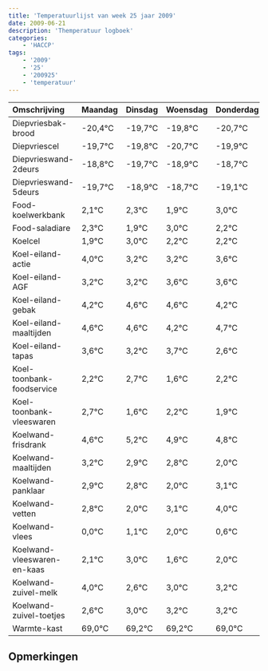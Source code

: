 ```yaml
---
title: 'Temperatuurlijst van week 25 jaar 2009'
date: 2009-06-21
description: 'Themperatuur logboek'
categories:
    - 'HACCP'
tags:
    - '2009'
    - '25'
    - '200925'
    - 'temperatuur'
---
```

|Omschrijving|Maandag|Dinsdag|Woensdag|Donderdag|Vrijdag|Zaterdag|Zondag|
|:---|:---|:---|:---|:---|:---|:---|:---|
|Diepvriesbak-brood|-20,4°C|-19,7°C|-19,8°C|-20,7°C|-19,9°C|-19,7°C|-20,1°C|
|Diepvriescel|-19,7°C|-19,8°C|-20,7°C|-19,9°C|-19,7°C|-20,1°C|-19,0°C|
|Diepvrieswand-2deurs|-18,8°C|-19,7°C|-18,9°C|-18,7°C|-19,1°C|-18,0°C|-18,8°C|
|Diepvrieswand-5deurs|-19,7°C|-18,9°C|-18,7°C|-19,1°C|-18,0°C|-18,8°C|-18,8°C|
|Food-koelwerkbank|2,1°C|2,3°C|1,9°C|3,0°C|2,2°C|2,2°C|2,6°C|
|Food-saladiare|2,3°C|1,9°C|3,0°C|2,2°C|2,2°C|2,6°C|2,6°C|
|Koelcel|1,9°C|3,0°C|2,2°C|2,2°C|2,6°C|2,6°C|2,2°C|
|Koel-eiland-actie|4,0°C|3,2°C|3,2°C|3,6°C|3,6°C|3,2°C|3,7°C|
|Koel-eiland-AGF|3,2°C|3,2°C|3,6°C|3,6°C|3,2°C|3,7°C|2,6°C|
|Koel-eiland-gebak|4,2°C|4,6°C|4,6°C|4,2°C|4,7°C|3,6°C|4,2°C|
|Koel-eiland-maaltijden|4,6°C|4,6°C|4,2°C|4,7°C|3,6°C|4,2°C|3,9°C|
|Koel-eiland-tapas|3,6°C|3,2°C|3,7°C|2,6°C|3,2°C|2,9°C|2,8°C|
|Koel-toonbank-foodservice|2,2°C|2,7°C|1,6°C|2,2°C|1,9°C|1,8°C|1,0°C|
|Koel-toonbank-vleeswaren|2,7°C|1,6°C|2,2°C|1,9°C|1,8°C|1,0°C|2,1°C|
|Koelwand-frisdrank|4,6°C|5,2°C|4,9°C|4,8°C|4,0°C|5,1°C|6,0°C|
|Koelwand-maaltijden|3,2°C|2,9°C|2,8°C|2,0°C|3,1°C|4,0°C|2,6°C|
|Koelwand-panklaar|2,9°C|2,8°C|2,0°C|3,1°C|4,0°C|2,6°C|3,0°C|
|Koelwand-vetten|2,8°C|2,0°C|3,1°C|4,0°C|2,6°C|3,0°C|3,2°C|
|Koelwand-vlees|0,0°C|1,1°C|2,0°C|0,6°C|1,0°C|1,2°C|1,2°C|
|Koelwand-vleeswaren-en-kaas|2,1°C|3,0°C|1,6°C|2,0°C|2,2°C|2,2°C|2,0°C|
|Koelwand-zuivel-melk|4,0°C|2,6°C|3,0°C|3,2°C|3,2°C|3,0°C|2,6°C|
|Koelwand-zuivel-toetjes|2,6°C|3,0°C|3,2°C|3,2°C|3,0°C|2,6°C|2,0°C|
|Warmte-kast|69,0°C|69,2°C|69,2°C|69,0°C|68,6°C|68,0°C|70,0°C|

## Opmerkingen


